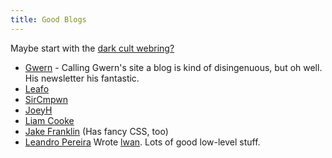 ```yaml
---
title: Good Blogs
---
```


Maybe start with the [dark cult webring?](https://webring.xxiivv.com/)

* [Gwern](https://www.gwern.net/) - Calling Gwern's site a blog is kind of
  disingenuous, but oh well. His newsletter his fantastic.
* [Leafo](https://leafo.net/)
* [SirCmpwn](https://drewdevault.com/)
* [JoeyH](http://joeyh.name/blog/)
* [Liam Cooke](https://liamcooke.com/)
* [Jake Franklin](http://jakofranko.github.io/thoughts/) (Has fancy CSS, too)
* [Leandro Pereira](https://tia.mat.br/posts/) Wrote [lwan](https://lwan.ws/).
  Lots of good low-level stuff.
